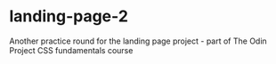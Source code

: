 # landing-page-2
Another practice round for the landing page project - part of The Odin Project CSS fundamentals course
